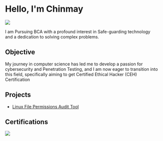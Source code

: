 # Hello, I'm Chinmay
<a href="https://www.linkedin.com/in/chinmay-wankhede-504a23301?lipi=urn%3Ali%3Apage%3Ad_flagship3_profile_view_base_contact_details%3ByiFXvqsnRdGRG3eUP9%2BgHw%3D%3D"><img src="https://img.shields.io/badge/-LinkedIn-0072b1?&style=for-the-badge&logo=linkedin&logoColor=white" /></a>

I am Pursuing BCA with a profound interest in Safe-guarding technology and a dedication to solving complex problems.

## Objective

My journey in computer science has led me to develop a passion for cybersecurity and Penetration Testing, and I am now eager to transition into this field, specifically aiming to get Certified Ethical Hacker (CEH) Certification


## Projects
- <a href="https://github.com/chinmay161/Linux-File-Permissions-Audit-Tool">Linux File Permissions Audit Tool</a>
<!-- ## Tools

### Network

<div>
    <img src="https://img.shields.io/badge/-Wireshark-1679A7?&style=for-the-badge&logo=Wireshark&logoColor=white" />
    <img src="https://img.shields.io/badge/-Suricata-EF3B2D?&style=for-the-badge&logo=Suricata&logoColor=white" />
    <img src="https://img.shields.io/badge/-Zeek-777BB4?&style=for-the-badge&logo=Zeek&logoColor=white" />
</div>
-/
### Endpoint
<div>
    <img src="https://img.shields.io/badge/-Microsoft_Defender_for_Endpoint-00A4EF?&style=for-the-badge&logo=Microsoft&logoColor=white" />
    <img src="https://img.shields.io/badge/-Velociraptor-4B275F?&style=for-the-badge&logo=Velociraptor&logoColor=white" />
</div>

### SIEM
<div>
    <img src="https://img.shields.io/badge/-Microsoft_Sentinel-0078D4?&style=for-the-badge&logo=Microsoft&logoColor=white" />
    <img src="https://img.shields.io/badge/-Splunk-000000?&style=for-the-badge&logo=Splunk&logoColor=white" />
    <img src="https://img.shields.io/badge/-Elastic-005571?&style=for-the-badge&logo=Elastic&logoColor=white" />
</div>
-->
## Certifications
<div>
    <img src =https://images.credly.com/size/340x340/images/0bf0f2da-a699-4c82-82e2-56dcf1f2e1c7/image.png />
</div>

